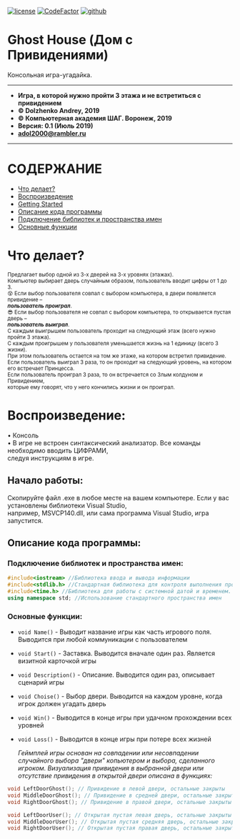 [![license](https://img.shields.io/github/license/mashape/apistatus.svg)](https://github.com/itstep-vrn/GhostHouse/blob/master/LICENSE) [![CodeFactor](https://www.codefactor.io/repository/github/itstep-vrn/ghosthouse/badge)](https://www.codefactor.io/repository/github/itstep-vrn/ghosthouse) [![github](https://github.githubassets.com/favicon.ico)](https://github.com/AndreyDolzhenko)

# Ghost House (Дом с Привидениями)
Консольная игра-угадайка.

***
- **Игра, в которой нужно пройти 3 этажа и не встретиться с привидением**
- **© Dolzhenko Andrey, 2019**
- **© Компьютерная академия ШАГ. Воронеж, 2019**
- **Версия: 0.1 (Июль 2019)**
- **adol2000@rambler.ru**
***

# СОДЕРЖАНИЕ

- [Что делает?](#chu)  
- [Воспроизведение](#relis)  
- [Getting Started](#Get)  
- [Описание кода программы](#code)  
- [Подключение библиотек и пространства имен](#bibl)  
- [Основные функции](#funkc)  

# <a name="chu"> Что делает?</a>

<small>Предлагает выбор одной из 3-х дверей на 3-х уровнях (этажах).  
Компьютер выбирает дверь случайным образом, пользователь вводит цифры от 1 до 3.  
:dizzy_face: Если выбор пользователя совпал с выбором компьютера, в двери появляется привидение –  
***пользователь проиграл***.   
:sunglasses: Если выбор пользователя не совпал с выбором компьютера, то открывается пустая дверь –  
***пользователь выиграл***.  
С каждым выигрышем пользователь проходит на следующий этаж (всего нужно пройти 3 этажа).  
С каждым проигрышем у пользователя уменьшается жизнь на 1 единицу (всего 3 жизни).  
При этом пользователь остается на том же этаже, на котором встретил привидение.  
Если пользователь выиграл 3 раза, то он проходит на следующий уровень, на котором его встречает Принцесса.  
Если пользователь проиграл 3 раза, то он встречается со Злым колдуном и Привидением,  
которые ему говорят, что у него кончились жизни и он проиграл.</small>  

# <a name="relis"> Воспроизведение:</a>

•	Консоль  
•	В игре не встроен синтаксический анализатор. Все команды необходимо вводить ЦИФРАМИ,  
следуя инструкциям в игре.  

## <a name="Get">Начало работы:</a>

Скопируйте файл .exe в любое месте на вашем компьютере. Если у вас установлены библиотеки Visual Studio,  
например, MSVCP140.dll, или сама программа Visual Studio, игра запустится.  


## <a name="code">Описание кода программы:</a>

### <a name="bibl">Подключение библиотек и пространства имен:</a>
```cpp
#include<iostream> //Библиотека ввода и вывода информации
#include<stdlib.h> //Стандартная библиотека для контроля выполнения программы
#include<time.h> //Библиотека для работы с системной датой и временем. Используется при расчете случайного значения
using namespace std; //Использование стандартного пространства имен
```
  
### <a name="funkc">Основные функции:</a>
- `void Name()`  - Выводит название игры как часть игрового поля. Выводится при любой коммуникации с пользователем
- `void Start()` - Заставка. Выводится вначале один раз. Является визитной карточкой игры
- `void Description()` - Описание. Выводится один раз, описывает сценарий игры
- `void Choise()` - Выбор двери. Выводится на каждом уровне, когда игрок должен угадать дверь
- `void Win()` - Выводится в конце игры при удачном прохождении всех уровней
- `void Loss()` - Выводится в конце игры при потере всех жизней

    _Геймплей игры основан на совпадении или несовпадении случайного выбора "двери" копьютером и выбора, сделанного игроком._
    _Визуализация привидения в выбранной двери или отсутствие привидения в открытой двери описана в функциях:_

```cpp
void LeftDoorGhost(); // Привидение в левой двери, остальные закрыты  
void MiddleDoorGhost(); // Привидение в средней двери, остальные закрыты  
void RightDoorGhost(); // Привидение в правой двери, остальные закрыты  

void LeftDoorUser(); // Открытая пустая левая дверь, остальные закрыты  
void MiddleDoorUser(); // Открытая пустая средняя дверь, остальные закрыты  
void RightDoorUser(); // Открытая пустая правая дверь, остальные закрыты  
```
